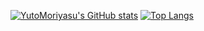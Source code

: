 [![YutoMoriyasu's GitHub stats](https://github-readme-stats.vercel.app/api?username=YutoMoriyasu&show_icons=true&count_private=true)](https://github.com/YutoMoriyasu/github-readme-stats)
[![Top Langs](https://github-readme-stats.vercel.app/api/top-langs/?username=YutoMoriyasu&hide=CSS&langs_count=6&layout=compact)](https://github.com/YutoMoriyasu/github-readme-stats)
